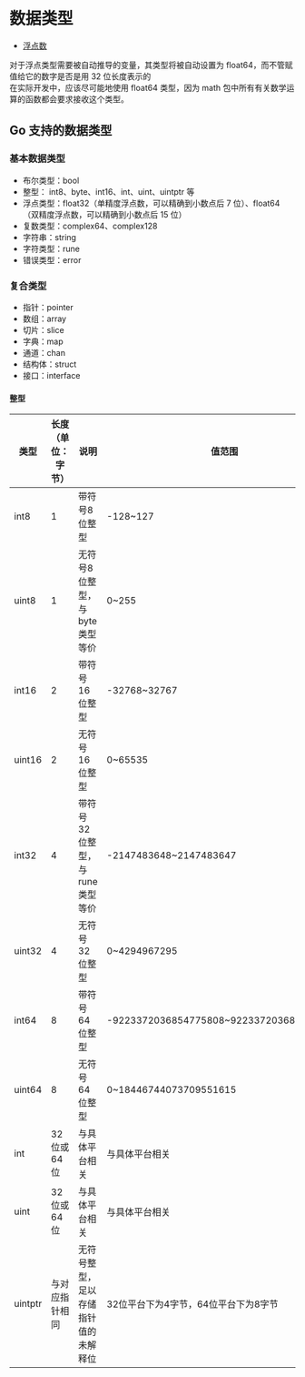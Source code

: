 # 数据类型

- [浮点数](./float.go)

对于浮点类型需要被自动推导的变量，其类型将被自动设置为 float64，而不管赋值给它的数字是否是用 32 位长度表示的  
在实际开发中，应该尽可能地使用 float64 类型，因为 math 包中所有有关数学运算的函数都会要求接收这个类型。  

## Go 支持的数据类型

### 基本数据类型

- 布尔类型：bool
- 整型： int8、byte、int16、int、uint、uintptr 等
- 浮点类型：float32（单精度浮点数，可以精确到小数点后 7 位）、float64（双精度浮点数，可以精确到小数点后 15 位）
- 复数类型：complex64、complex128
- 字符串：string
- 字符类型：rune
- 错误类型：error

### 复合类型

- 指针：pointer
- 数组：array
- 切片：slice
- 字典：map
- 通道：chan
- 结构体：struct
- 接口：interface

#### 整型

类型	| 长度（单位：字节）	| 说明 | 值范围 | 默认值
--- | --- | --- | --- | ---
int8 |  1	 |  带符号8位整型	 |  -128~127	 |  0
uint8	 |  1	 |  无符号8位整型，与 byte 类型等价	 |  0~255	 |  0
int16	 |  2	 |  带符号16位整型 |  	-32768~32767	 |  0
uint16	 |  2	 |  无符号16位整型	 |  0~65535 |  	0
int32	 |  4	 |  带符号32位整型，与 rune 类型等价	 |  -2147483648~2147483647 |  	0
uint32	 |  4	 |  无符号32位整型	 |  0~4294967295 |  	0
int64	 |  8	 |  带符号64位整型 |  	-9223372036854775808~9223372036854775807	 |  0
uint64	 |  8	 |  无符号64位整型	 |  0~18446744073709551615	 |  0
int	 |  32位或64位	 |  与具体平台相关	 |  与具体平台相关	 |  0
uint	 |  32位或64位 |  	与具体平台相关	 |  与具体平台相关 |  	0
uintptr |  	与对应指针相同 |  	无符号整型，足以存储指针值的未解释位	 |  32位平台下为4字节，64位平台下为8字节 |  0